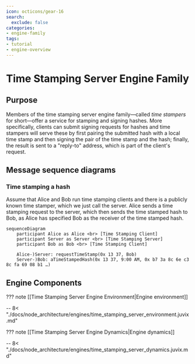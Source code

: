 ```yaml
---
icon: octicons/gear-16
search:
  exclude: false
categories:
- engine-family 
tags:
- tutorial
- engine-overview
---
```


# Time Stamping Server Engine Family

## Purpose 

Members of the time stamping server engine family<!---no white space plz
--->—called _time stampers_ for short—<!---no white space plz
--->offer a service for stamping and signing hashes.
More specifically, 
clients can submit signing requests for hashes
and time stampers will serve these by 
first pairing the submitted hash with a local time stamp
and then signing the pair of the time stamp and the hash;
finally, 
the result is sent to a "reply-to" address,
which is part of the client's request. 

## Message sequence diagrams 

### Time stamping a hash

Assume that Alice and Bob run time stamping clients
and there is a publicly known time stamper,
which we just call the server.
Alice sends a time stamping request to the server,
which then sends the time stamped hash to Bob,
as Alice has specified Bob as the receiver of the time stamped hash.

```mermaid
sequenceDiagram
    participant Alice as Alice <br> [Time Stamping Client]
    participant Server as Server <br> [Time Stamping Server]
    participant Bob as Bob <br> [Time Stamping Client]

    Alice-)Server: requestTimeStamp(0x 13 37, Bob)
    Server-)Bob: aTimeStampedHash(0x 13 37, 9:00 AM, 0x b7 3a 8c 6e c3 8c fa 69 08 b1 …)
```

## Engine Components 

??? note [[Time Stamping Server Engine Environment|Engine environment]] 

    
   -- 8< "./docs/node_architecture/engines/time_stamping_server_environment.juvix.md"

??? note [[Time Stamping Server Engine Dynamics|Engine dynamics]] 

   -- 8< "./docs/node_architecture/engines/time_stamping_server_dynamics.juvix.md"
